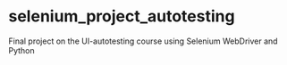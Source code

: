 # selenium_project_autotesting
Final project on the UI-autotesting course using Selenium WebDriver and Python 
